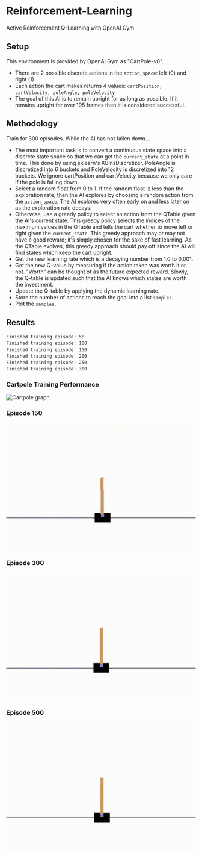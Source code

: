 # Reinforcement-Learning

Active Reinforcement Q-Learning with OpenAI Gym

## Setup

This environment is provided by OpenAI Gym as "CartPole-v0".  

- There are 2 possible discrete actions in the `action_space`: left (0) and right (1).  
- Each action the cart makes returns 4 values: `cartPosition, cartVelocity, poleAngle, poleVelocity`  
- The goal of this AI is to remain upright for as long as possible. If it remains upright for over 195 frames then it is considered successful.  

## Methodology

Train for 300 episodes. While the AI has not fallen down...

- The most important task is to convert a continuous state space into a discrete state space so that we can get the `current_state` at a point in time. This done by using sklearn's KBinsDiscretizer. PoleAngle is discretized into 6 buckets and PoleVelocity is discretized into 12 buckets. We ignore cartPosition and cartVelocity because we only care if the pole is falling down.
- Select a random float from 0 to 1. If the random float is less than the exploration rate, then the AI explores by choosing a random action from the `action_space`. The AI explores very often early on and less later on as the exploration rate decays.  
- Otherwise, use a greedy policy to select an action from the QTable given the AI's current state. This greedy policy selects the indices of the maximum values in the QTable and tells the cart whether to move left or right given the `current_state`. This greedy approach may or may not have a good reward; it's simply chosen for the sake of fast learning. As the QTable evolves, this greedy approach should pay off since the AI will find states which keep the cart upright.
- Get the new learning rate which is a decaying number from 1.0 to 0.001.
- Get the new Q-value by measuring if the action taken was worth it or not. "Worth" can be thought of as the future expected reward. Slowly, the Q-table is updated such that the AI knows which states are worth the investment.
- Update the Q-table by applying the dynamic learning rate.
- Store the number of actions to reach the goal into a list `samples`.
- Plot the `samples`.

## Results

```txt
Finished training episode: 50
Finished training episode: 100
Finished training episode: 150
Finished training episode: 200
Finished training episode: 250
Finished training episode: 300
```

### Cartpole Training Performance

![Cartpole graph](https://i.imgur.com/eOK0hfu.jpg)

### Episode 150

![carpole 150](./videos/cartpole-v0-episode-150.gif)

### Episode 300

![carpole 150](./videos/cartpole-v0-episode-300.gif)

### Episode 500

![carpole 150](./videos/cartpole-v0-episode-500.gif)